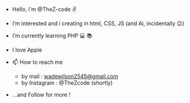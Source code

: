 - Hello, i'm @TheZ-code ✌️
- I’m interested and i creating in html, CSS, JS (and Ai, incidentally 😉)
- I’m currently learning PHP 💻 📚 
- I love Apple 
- 📫 How to reach me 
    - by mail : wadewilson2545@gmail.com
    - by Instagram : @TheZcode (shortly)
    
- ...and Follow for more !
